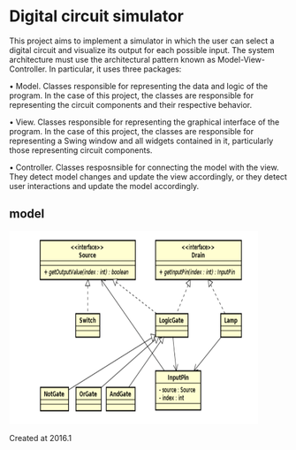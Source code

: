 # Digital circuit simulator

This project aims to implement a simulator in which the user can select a digital circuit and visualize its output for each possible input. The system architecture must use the architectural pattern known as Model-View-Controller. In particular, it uses three packages:

• Model. Classes responsible for representing the data and logic of the program. In the case of this project, the classes are responsible for representing the circuit components and their respective behavior.

• View. Classes responsible for representing the graphical interface of the program. In the case of this project, the classes are responsible for representing a Swing window and all widgets contained in it, particularly those representing circuit components.

• Controller. Classes resposnsible for connecting the model with the view. They detect model changes and update the view accordingly, or they detect user interactions and update the model accordingly.

## model

<img src="img/img1.png" width="450" height="350">

Created at 2016.1
